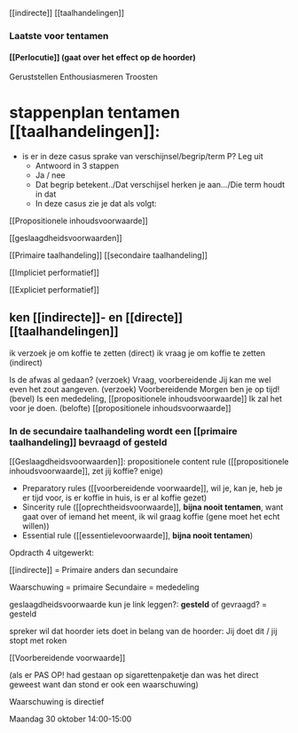 [[indirecte]] [[taalhandelingen]]

### Laatste voor tentamen


#### [[Perlocutie]] (gaat over het effect op de hoorder)
Geruststellen
Enthousiasmeren
Troosten

# stappenplan tentamen [[taalhandelingen]]:
- is er in deze casus sprake van verschijnsel/begrip/term P? Leg uit
	-  Antwoord in 3 stappen
	- Ja / nee
	- Dat begrip betekent../Dat verschijsel herken je aan.../Die term houdt in dat
	- In deze casus zie je dat als volgt:

[[Propositionele inhoudsvoorwaarde]]

[[geslaagdheidsvoorwaarden]]

[[Primaire taalhandeling]]
[[secondaire taalhandeling]]



[[Impliciet performatief]]

[[Expliciet performatief]]


## ken [[indirecte]]- en [[directe]] [[taalhandelingen]]

ik verzoek je om koffie te zetten (direct)
ik vraag je om koffie te zetten (indirect)



Is de afwas al gedaan? (verzoek) 
		Vraag, voorbereidende
Jij kan me wel even het zout aangeven. (verzoek) 
		Voorbereidende
Morgen ben je op tijd! (bevel) 
		Is een mededeling, [[propositionele inhoudsvoorwaarde]]
Ik zal het voor je doen. (belofte)
		[[propositionele inhoudsvoorwaarde]]
		


### In de secundaire taalhandeling wordt een [[primaire taalhandeling]] bevraagd of gesteld
[[Geslaagdheidsvoorwaarden]]:
propositionele content rule ([[propositionele inhoudsvoorwaarde]], zet jij koffie? enige)
- Preparatory rules ([[voorbereidende voorwaarde]], wil je, kan je, heb je er tijd voor, is er koffie in huis, is er al koffie gezet)
- Sincerity rule ([[oprechtheidsvoorwaarde]], **bijna nooit tentamen**, want gaat over of iemand het meent, ik wil graag koffie (gene moet het echt willen))
- Essential rule ([[essentielevoorwaarde]], **bijna nooit tentamen**)



Opdracth 4 uitgewerkt:

[[indirecte]] = 
Primaire anders dan secundaire


Waarschuwing = primaire
Secundaire = mededeling

geslaagdheidsvoorwaarde kun je link leggen?:
**gesteld** of gevraagd? = gesteld


spreker wil dat hoorder iets doet in belang van de hoorder:
Jij doet dit / jij stopt met roken

[[Voorbereidende voorwaarde]]

(als er PAS OP! had gestaan op sigarettenpaketje dan was het direct geweest want dan stond er ook een waarschuwing)

Waarschuwing is directief



Maandag 30 oktober 14:00-15:00

